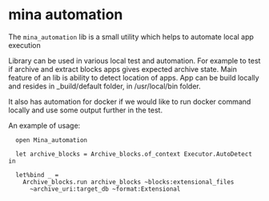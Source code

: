mina automation
==============

The `mina_automation` lib is a small utility which helps to automate local app execution

Library can be used in various local test and automation. For example to test if archive and extract blocks apps gives expected archive state. Main feature of an lib is ability to detect location of apps. App can be build locally and resides in _build/default folder, in /usr/local/bin folder.

It also has automation for docker if we would like to run docker command locally and use some output further in the test.

An example of usage:

```
  open Mina_automation

  let archive_blocks = Archive_blocks.of_context Executor.AutoDetect in

  let%bind _ =
    Archive_blocks.run archive_blocks ~blocks:extensional_files
      ~archive_uri:target_db ~format:Extensional
  
```
